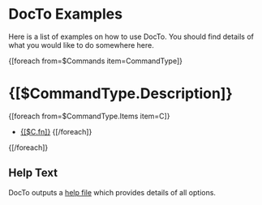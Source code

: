 DocTo Examples
==

Here is a list of examples on how to use DocTo.  You should find details of what you would like to do somewhere here.

{[foreach from=$Commands item=CommandType]}

{[$CommandType.Description]}
==

{[foreach from=$CommandType.Items item=C]}
 - [{[$C.fn]}]({[$C.fn]})
{[/foreach]}

{[/foreach]}

Help Text
--

DocTo outputs a [help file](HelpLog.md) which provides details of all options. 